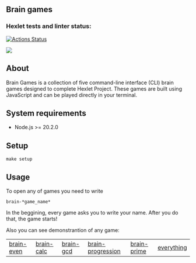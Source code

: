 ## Brain games

### Hexlet tests and linter status:
[![Actions Status](https://github.com/susemaa/frontend-project-44/workflows/hexlet-check/badge.svg)](https://github.com/susemaa/frontend-project-44/actions)

<a href="https://codeclimate.com/github/susemaa/frontend-project-44/maintainability"><img src="https://api.codeclimate.com/v1/badges/0766d0c1358267c8eae5/maintainability" /></a>

## About
Brain Games is a collection of five command-line interface (CLI) brain games designed to complete Hexlet Project. These games are built using JavaScript and can be played directly in your terminal.

## System requirements
<ul>
  <li> Node.js >= 20.2.0 </li>
</ul>

## Setup
`make setup`

## Usage
To open any of games you need to write 

`brain-*game_name*` 

In the beggining, every game asks you to write your name. After you do that, the game starts!

Also you can see demonstrantion of any game:
<table style="width:100%;">
  <tr>
    <td><a href="https://asciinema.org/a/589895">brain-even</a></td>
    <td><a href="https://asciinema.org/a/589894">brain-calc</a></td>
    <td><a href="https://asciinema.org/a/589959">brain-gcd</a></td>
    <td><a href="https://asciinema.org/a/589982">brain-progression</a></td>
    <td><a href="https://asciinema.org/a/589994">brain-prime</a></td>
    <td><a href="https://asciinema.org/a/590019">everything</a></td>
  </tr>
</table>